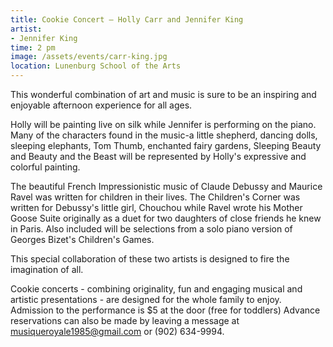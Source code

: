 ```yaml
---
title: Cookie Concert – Holly Carr and Jennifer King
artist:
- Jennifer King
time: 2 pm
image: /assets/events/carr-king.jpg
location: Lunenburg School of the Arts
---
```


This wonderful combination of art and music is sure to be an inspiring and enjoyable afternoon experience for all ages.

Holly will be painting live on silk while Jennifer is performing on the piano. Many of the characters found in the music-a little shepherd, dancing dolls, sleeping elephants, Tom Thumb, enchanted fairy gardens, Sleeping Beauty and Beauty and the Beast will be represented by Holly's expressive and colorful painting.

The beautiful French Impressionistic music of Claude Debussy and Maurice Ravel was written for children in their lives. The Children's Corner was written for Debussy's little girl, Chouchou while Ravel wrote his Mother Goose Suite originally as a duet for two daughters of close friends he knew in Paris. Also included will be selections from a solo piano version of Georges Bizet's Children's Games.

This special collaboration of these two artists is designed to fire the imagination of all.

Cookie concerts - combining originality, fun and engaging musical and artistic presentations - are designed for the whole family to enjoy. Admission to the performance is $5 at the door (free for toddlers) Advance reservations can also be made by leaving a message at [musiqueroyale1985@gmail.com](mailto:musiqueroyale1985@gmail.com) or (902) 634-9994.
